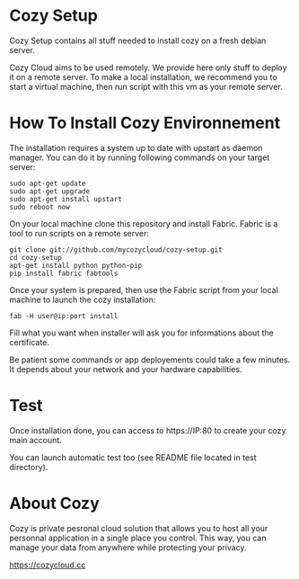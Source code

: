 # Cozy Setup

Cozy Setup contains all stuff needed to install cozy on a fresh debian server.

Cozy Cloud aims to be used remotely. We provide here only stuff to deploy
it on a remote server. To make a local installation, we recommend you to start a
virtual machine, then run script with this vm as your remote server.

# How To Install Cozy Environnement

The installation requires a system up to date with upstart as daemon manager.
You can do it by running following commands on your target server:

    sudo apt-get update  
    sudo apt-get upgrade  
    sudo apt-get install upstart  
    sudo reboot now  

On your local machine clone this repository and install Fabric. Fabric is a tool to run scripts on a 
remote server:

    git clone git://github.com/mycozycloud/cozy-setup.git
    cd cozy-setup
    apt-get install python python-pip
    pip install fabric fabtools

Once your system is prepared, then use the Fabric script from your local
machine to launch the cozy installation:

    fab -H user@ip:port install

Fill what you want when installer will ask you for informations about the
certificate. 

Be patient some commands or app deployements could take a few minutes. It 
depends about your network and your hardware capabilities.

# Test 

Once installation done, you can access to https://IP:80 to create your cozy
main account.

You can launch automatic test too (see README file located in test directory).

# About Cozy

Cozy is private pesronal cloud solution that allows you to host all your 
personnal application in a single place you control. 
This way, you can manage your data from anywhere while protecting your privacy.

https://cozycloud.cc
